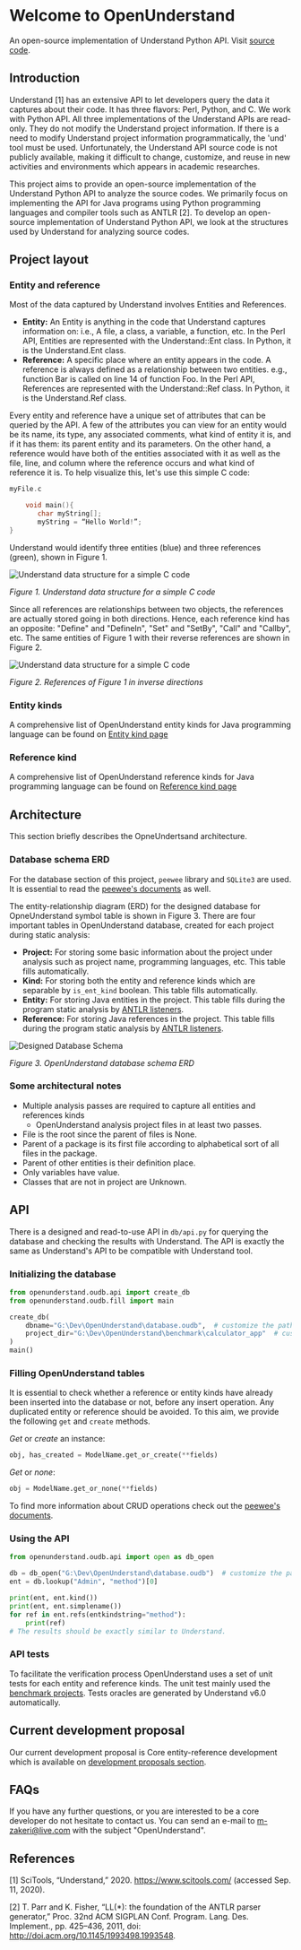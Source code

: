# Welcome to OpenUnderstand

An open-source implementation of Understand Python API.
Visit 
[source code](https://github.com/m-zakeri/OpenUnderstand).

## Introduction
Understand [1] has an extensive API to let developers query the data it captures about their code. It has three flavors: Perl, Python, and C. We work with Python API.  All three implementations of the Understand APIs are read-only. They do not modify the Understand project information. If there is a need to modify Understand project information programmatically, the 'und' tool must be used. Unfortunately, the Understand API source code is not publicly available, making it difficult to change, customize, and reuse in new activities and environments which appears in academic researches. 

This project aims to provide an open-source implementation of the Understand Python API to analyze the source codes. We primarily focus on implementing the API for Java programs using Python programming languages and compiler tools such as ANTLR [2]. To develop an open-source implementation of Understand Python API, we look at the structures used by Understand for analyzing source codes.


## Project layout

### Entity and reference
Most of the data captured by Understand involves Entities and References.

- **Entity:** An Entity is anything in the code that Understand captures information on: i.e., A file, a class, a variable, a function, etc. In the Perl API, Entities are represented with the Understand::Ent class. In Python, it is the Understand.Ent class.
- **Reference:** A specific place where an entity appears in the code. A reference is always defined as a relationship between two entities. e.g., function Bar is called on line 14 of function Foo. In the Perl API, References are represented with the Understand::Ref class. In Python, it is the Understand.Ref class.


Every entity and reference have a unique set of attributes that can be queried by the API. A few of the attributes you can view for an entity would be its name, its type, any associated comments, what kind of entity it is, and if it has them: its parent entity and its parameters. On the other hand, a reference would have both of the entities associated with it as well as the file, line, and column where the reference occurs and what kind of reference it is. To help visualize this, let's use this simple C code:

```c
myFile.c

    void main(){
       char myString[];
       myString = “Hello World!”;
}
```

Understand would identify three entities (blue) and three references (green), shown in Figure 1.

![Understand data structure for a simple C code](figs/entity_reference_graph.png)

_Figure 1. Understand data structure for a simple C code_

Since all references are relationships between two objects, the references are actually stored going in both directions. Hence, each reference kind has an opposite: "Define" and "DefineIn", "Set" and "SetBy", "Call" and "Callby", etc. The same entities of Figure 1 with their reverse references are shown in Figure 2.

![Understand data structure for a simple C code](figs/entity_reference_graph_inverse.png)

_Figure 2. References of Figure 1 in inverse directions_


### Entity kinds
A comprehensive list of OpenUnderstand entity kinds for Java programming language can be found on
[Entity kind page](entity_kinds.md)

### Reference kind
A comprehensive list of OpenUnderstand reference kinds for Java programming language can be found on
[Reference kind page](reference_kinds.md)



## Architecture
This section briefly describes the OpneUndertsand architecture.

### Database schema ERD
For the database section of this project, `peewee` library and `SQLite3` are used.
It is essential to read the [peewee's documents](http://docs.peewee-orm.com/en/latest/) as well.

The entity-relationship diagram (ERD) for the designed database for OpneUnderstand symbol table is shown in Figure 3. There are four important tables in OpenUnderstand database, created for each project during static analysis:

* **Project:** For storing some basic information about the project under analysis such as project name, programming languages, etc. This table fills automatically.
* **Kind:** For storing both the entity and reference kinds which are separable by `is_ent_kind` boolean.
    This table fills automatically.
* **Entity:** For storing Java entities in the project. This table fills during the program static analysis by [ANTLR listeners](tutorials.md).
* **Reference:** For storing Java references in the project. This table fills during the program static analysis by [ANTLR listeners](tutorials.md).

![Designed Database Schema](figs/db_uml.png)

_Figure 3. OpenUnderstand database schema ERD_


### Some architectural notes
* Multiple analysis passes are required to capture all entities and references kinds
  * OpenUnderstand analysis project files in at least two passes.
* File is the root since the parent of files is None.
* Parent of a package is its first file according to alphabetical sort of all files in the package.
* Parent of other entities is their definition place.
* Only variables have value.
* Classes that are not in project are Unknown.




## API
There is a designed and read-to-use API in `db/api.py` for querying the database and checking the results with Understand.
The API is exactly the same as Understand's API to be compatible with Understand tool.

### Initializing the database

```python
from openunderstand.oudb.api import create_db
from openunderstand.oudb.fill import main

create_db(
    dbname="G:\Dev\OpenUnderstand\database.oudb",  # customize the path
    project_dir="G:\Dev\OpenUnderstand\benchmark\calculator_app"  # customize the path
)
main()
```

### Filling OpenUnderstand tables
It is essential to check whether a reference or entity kinds have already been inserted into the database or not, before any insert operation. Any duplicated entity or reference should be avoided.
To this aim, we provide the following `get` and `create` methods.

*Get* or *create* an instance:

```python
obj, has_created = ModelName.get_or_create(**fields)
```


*Get* or *none*:

```python
obj = ModelName.get_or_none(**fields)
```

To find more information about CRUD operations check out the [peewee's documents](http://docs.peewee-orm.com/en/latest/).



### Using the API

```python
from openunderstand.oudb.api import open as db_open

db = db_open("G:\Dev\OpenUnderstand\database.oudb")  # customize the path
ent = db.lookup("Admin", "method")[0]

print(ent, ent.kind())
print(ent, ent.simplename())
for ref in ent.refs(entkindstring="method"):
    print(ref)
# The results should be exactly similar to Understand.
```

### API tests
To facilitate the verification process OpenUnderstand uses a set of unit tests for each entity and reference kinds. The unit test mainly used the [benchmark projects](benchmarks.md).
Tests oracles are generated by Understand v6.0 automatically. 


## Current development proposal
Our current development proposal is Core entity-reference development which is available on [development proposals section](https://m-zakeri.github.io/OpenUnderstand/proposals/core_entity_reference_development/).


## FAQs
If you have any further questions, or you are interested to be a core developer do not hesitate to contact us. You can send an e-mail to m-zakeri@live.com with the subject "OpenUnderstand".



## References

[1]	SciTools, “Understand,” 2020. https://www.scitools.com/ (accessed Sep. 11, 2020).

[2]	T. Parr and K. Fisher, “LL(*): the foundation of the ANTLR parser generator,” Proc. 32nd ACM SIGPLAN Conf. Program. Lang. Des. Implement., pp. 425–436, 2011, doi: http://doi.acm.org/10.1145/1993498.1993548.

